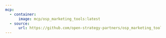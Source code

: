 ```yaml
---
mcp:
  - container:
      image: mcp/osp_marketing_tools:latest
  - source:
      url: https://github.com/open-strategy-partners/osp_marketing_tools
---
```

